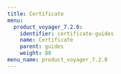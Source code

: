 ```yaml
---
title: Certificate
menu:
  product_voyager_7.2.0:
    identifier: certificate-guides
    name: Certificate
    parent: guides
    weight: 80
menu_name: product_voyager_7.2.0
---
```


